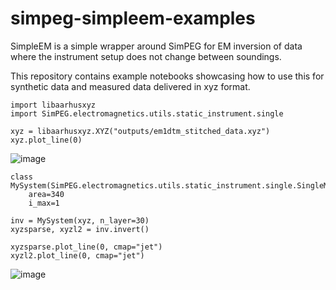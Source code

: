 # simpeg-simpleem-examples

SimpleEM is a simple wrapper around SimPEG for EM inversion of data where the instrument setup does not change between soundings.

This repository contains example notebooks showcasing how to use this for synthetic data and measured data delivered in xyz format.


```
import libaarhusxyz
import SimPEG.electromagnetics.utils.static_instrument.single
```

```
xyz = libaarhusxyz.XYZ("outputs/em1dtm_stitched_data.xyz")
xyz.plot_line(0)
```

![image](https://user-images.githubusercontent.com/104229/231162050-c354e1f6-e0e4-4e93-aef6-44e20add3ed0.png)

```
class MySystem(SimPEG.electromagnetics.utils.static_instrument.single.SingleMomentTEMXYZSystem):
    area=340
    i_max=1
```

```
inv = MySystem(xyz, n_layer=30)
xyzsparse, xyzl2 = inv.invert()

xyzsparse.plot_line(0, cmap="jet")
xyzl2.plot_line(0, cmap="jet")
```
![image](https://user-images.githubusercontent.com/104229/231162720-b6071eb1-a01f-4fbc-9239-f5fe858fe3c8.png)
